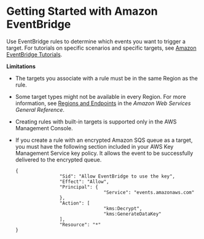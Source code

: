 # Getting Started with Amazon EventBridge<a name="eventbridge-getting-set-up"></a>

Use EventBridge rules to determine which events you want to trigger a target\. For tutorials on specific scenarios and specific targets, see [Amazon EventBridge Tutorials](eventbridge-tutorials.md)\.

**Limitations**
+ The targets you associate with a rule must be in the same Region as the rule\.
+ Some target types might not be available in every Region\. For more information, see [Regions and Endpoints](https://docs.aws.amazon.com/general/latest/gr/rande.html) in the *Amazon Web Services General Reference*\.
+ Creating rules with built\-in targets is supported only in the AWS Management Console\.
+ If you create a rule with an encrypted Amazon SQS queue as a target, you must have the following section included in your AWS Key Management Service key policy\. It allows the event to be successfully delivered to the encrypted queue\.

  ```
  {
                  "Sid": "Allow EventBridge to use the key",
                  "Effect": "Allow",
                  "Principal": {
                                  "Service": "events.amazonaws.com"
                  },
                  "Action": [
                                  "kms:Decrypt",
                                  "kms:GenerateDataKey"
                  ],
                  "Resource": "*"
  }
  ```
